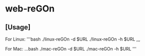 # web-reGOn

## [Usage]

For Linux:
'''bash
./linux-reGOn -d $URL
./linux-reGOn -h $URL
,,,

For Mac:
...bash
./mac-reGOn -d $URL
./mac-reGOn -h $URL
'''
